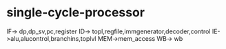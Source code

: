 # single-cycle-processor

IF-> dp,dp_sv,pc,register
ID-> topl,regfile,immgenerator,decoder,control
IE->alu,alucontrol,branchins,toplvl
MEM->mem_access
WB-> wb
